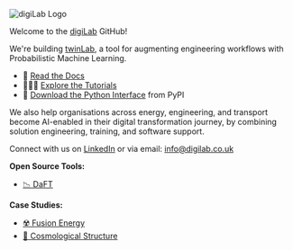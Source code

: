 ![digiLab Logo](https://hackmd.io/_uploads/ryF8TSrbR.jpg)

Welcome to the [digiLab](https://www.digilab.co.uk) GitHub!

We're building [twinLab](https://twinlab.ai), a tool for augmenting engineering workflows with Probabilistic Machine Learning.
- 📖 [Read the Docs](https://twinlab.ai)
- 👩🏾‍💻 [Explore the Tutorials](https://github.com/digiLab-ai/twinLab-Tutorials)
- 🧪 [Download the Python Interface](https://pypi.org/project/twinlab) from PyPI

We also help organisations across energy, engineering, and transport become AI-enabled in their digital transformation journey, by combining solution engineering, training, and software support. 

Connect with us on [LinkedIn](https://uk.linkedin.com/company/digilab-solutions-ltd) or via email: [info@digilab.co.uk](mailto:info@digilab.co.uk)

**Open Source Tools:**

-   [📉 DaFT](https://github.com/digiLab-ai/daft)

**Case Studies:**

-   [☢️ Fusion Energy](https://github.com/digiLab-ai/NuclearFusion)
-   [🌌 Cosmological Structure](https://github.com/digiLab-ai/CosmologicalStructure)
